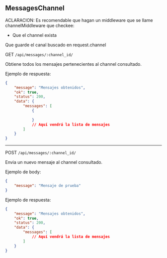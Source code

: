 ## MessagesChannel

ACLARACION:
Es recomendable que hagan un middleware que se llame channelMiddleware que checkee:
- Que el channel exista

Que guarde el canal buscado en request.channel



GET `/api/messages/:channel_id/`

Obtiene todos los mensajes pertenecientes al channel consultado.

Ejemplo de respuesta:
```json
{
    "message": "Mensajes obtenidos",
    "ok": true,
    "status": 200,
    "data": {
        "messages": [
            {
                
            }
            // Aquí vendrá la lista de mensajes
        ]
    }
}
```
---------------------------------------------------------------------------------------------------------

POST `/api/messages/:channel_id/`

Envia un nuevo mensaje al channel consultado.

Ejemplo de body:
```json
{
    "message": "Mensaje de prueba"
}
```

Ejemplo de respuesta:
```json
{
    "message": "Mensajes obtenidos",
    "ok": true,
    "status": 200,
    "data": {
        "messages": [
            // Aquí vendrá la lista de mensajes
        ]
    }
}
```